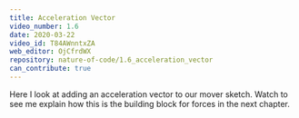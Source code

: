 ```yaml
---
title: Acceleration Vector
video_number: 1.6
date: 2020-03-22
video_id: T84AWnntxZA
web_editor: OjCfrdWX
repository: nature-of-code/1.6_acceleration_vector
can_contribute: true
---
```


Here I look at adding an acceleration vector to our mover sketch. Watch to see me explain how this is the building block for forces in the next chapter.

